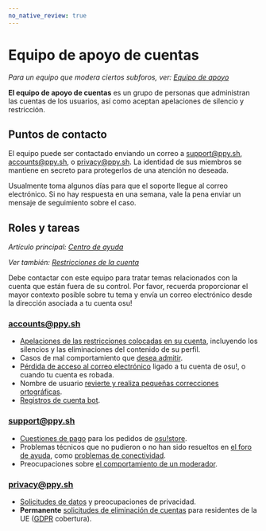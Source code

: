 ```yaml
---
no_native_review: true
---
```


# Equipo de apoyo de cuentas

*Para un equipo que modera ciertos subforos, ver: [Equipo de apoyo](/wiki/People/The_Team/Support_Team)*

**El equipo de apoyo de cuentas** es un grupo de personas que administran las cuentas de los usuarios, así como aceptan apelaciones de silencio y restricción.

## Puntos de contacto

El equipo puede ser contactado enviando un correo a [support@ppy.sh](mailto:support@ppy.sh), [accounts@ppy.sh](mailto:accounts@ppy.sh), o [privacy@ppy.sh](mailto:privacy@ppy.sh). La identidad de sus miembros se mantiene en secreto para protegerlos de una atención no deseada.

Usualmente toma algunos días para que el soporte llegue al correo electrónico. Si no hay respuesta en una semana, vale la pena enviar un mensaje de seguimiento sobre el caso.

## Roles y tareas

*Artículo principal: [Centro de ayuda](/wiki/Help_Centre)*

*Ver también: [Restricciones de la cuenta](/wiki/Help_Centre/Account_Restrictions)*

Debe contactar con este equipo para tratar temas relacionados con la cuenta que están fuera de su control. Por favor, recuerda proporcionar el mayor contexto posible sobre tu tema y envía un correo electrónico desde la dirección asociada a tu cuenta osu!

### [accounts@ppy.sh](mailto:accounts@ppy.sh)

- [Apelaciones de las restricciones colocadas en su cuenta](/wiki/Help_Centre/Account_Restrictions), incluyendo los silencios y las eliminaciones del contenido de su perfil.
- Casos de mal comportamiento que [desea admitir](/wiki/Reporting_Bad_Behaviour/Handling_Foul_Play#what-can-i-do-if-i've-roken-the-rules?).
- [Pérdida de acceso al correo electrónico](/wiki/Help_Centre#sign-in) ligado a tu cuenta de osu!, o cuando tu cuenta es robada.
- Nombre de usuario [revierte y realiza pequeñas correcciones ortográficas](/wiki/Help_Centre#name-changes).
- [Registros de cuenta bot](/wiki/Cuenta_bot).

### [support@ppy.sh](mailto:support@ppy.sh)

- [Cuestiones de pago](/wiki/es/Help_Centre#supporter) para los pedidos de [osu!store](https://osu.ppy.sh/store/listing).
- Problemas técnicos que no pudieron o no han sido resueltos en [el foro de ayuda](https://osu.ppy.sh/community/forums/5), como [problemas de conectividad](/wiki/Help_Centre#online-fatures).
- Preocupaciones sobre [el comportamiento de un moderador](/wiki/Reporting_Bad_Behaviour#can-i-report-a-moderator?).

### [privacy@ppy.sh](mailto:privacy@ppy.sh)

- [Solicitudes de datos]( /wiki/Legal/Privacy#data-controller) y preocupaciones de privacidad.
- **Permanente** [solicitudes de eliminación de cuentas](/wiki/Legal/Privacy#your-rights-and-control) para residentes de la UE ([GDPR](https://en.wikipedia.org/wiki/General_Data_Protection_Regulation "Wikipedia") cobertura).

